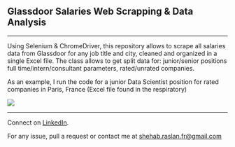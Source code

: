 Glassdoor Salaries Web Scrapping & Data Analysis
---
---

Using Selenium & ChromeDriver, this repository allows to scrape
all salaries data from Glassdoor for any job title and city, 
cleaned and organized in a single Excel file. 
The class allows to get split data for: junior/senior positions
full time/intern/consultant parameters, rated/unrated companies.

As an example, I run the code for a junior Data Scientist position
for rated companies in Paris, France (Excel file found in the
respiratory)

![](Full%20Time%20Junior%20Data%20Scientist.jpg)

---
Connect on [LinkedIn](https://www.linkedin.com/in/shehab-raslan/).

For any issue, pull a request or contact me at shehab.raslan.fr@gmail.com